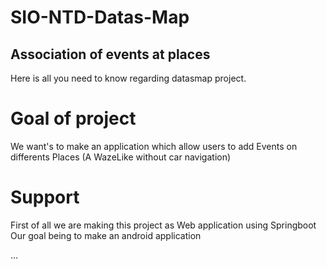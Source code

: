 # SIO-NTD-Datas-Map

## Association of events at places

Here is all you need to know regarding datasmap project.

# Goal of project
We want's to make an application which allow users to add Events on differents Places (A WazeLike without car navigation)

# Support
First of all we are making this project as Web application using Springboot
Our goal being to make an android application


...
